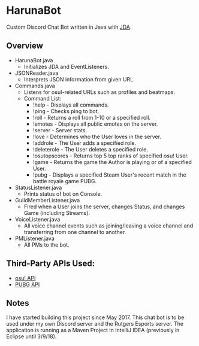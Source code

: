 # HarunaBot
Custom Discord Chat Bot written in Java with [JDA](https://github.com/DV8FromTheWorld/JDA).

## Overview
  - HarunaBot.java
    - Initializes JDA and EventListeners.
  - JSONReader.java
    - Interprets JSON information from given URL.
  - Commands.java
    - Listens for osu!-related URLs such as profiles and beatmaps.
    - Command List:
      - !help - Displays all commands.
      - !ping - Checks ping to bot.
      - !roll - Returns a roll from 1-10 or a specified roll.
      - !emotes - Displays all public emotes on the server.
      - !server - Server stats.
      - !love - Determines who the User loves in the server.
      - !addrole - The User adds a specified role.
      - !deleterole - The User deletes a specified role.
      - !osutopscores - Returns top 5 top ranks of specified osu! User.
      - !game - Returns the game the Author is playing or of a specified User.
      - !pubg - Displays a specified Steam User's recent match in the battle royale game PUBG.
  - StatusListener.java
    - Prints status of bot on Console.
  - GuildMemberListener.java
    - Fired when a User joins the server, changes Status, and changes Game (including Streams).
  - VoiceListener.java
    - All voice channel events such as joining/leaving a voice channel and transferring from one channel to another.
  - PMListener.java
    - All PMs to the bot.
  
## Third-Party APIs Used:
  - [osu! API](https://github.com/ppy/osu-api/wiki)
  - [PUBG API](https://developer.playbattlegrounds.com)

## Notes
I have started building this project since May 2017. This chat bot is to be used under my own Discord server and the Rutgers Esports server. The application is running as a Maven Project in IntelliJ IDEA (previously in Eclipse until 3/9/18).
